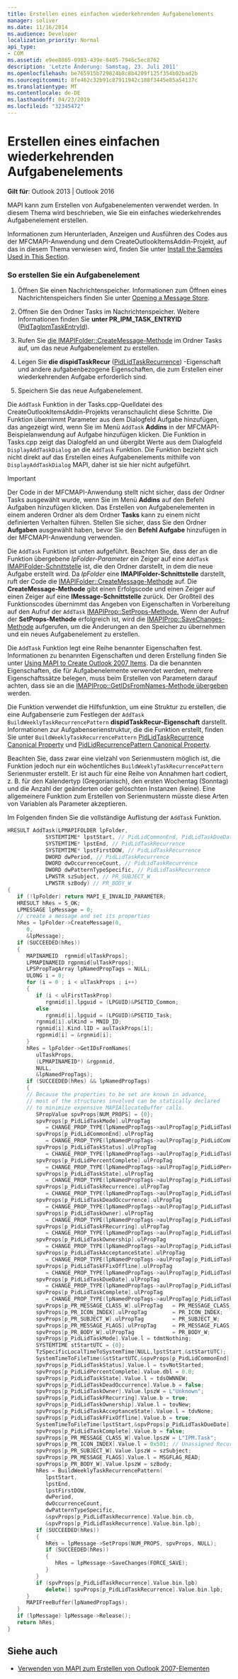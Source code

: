 ```yaml
---
title: Erstellen eines einfachen wiederkehrenden Aufgabenelements
manager: soliver
ms.date: 11/16/2014
ms.audience: Developer
localization_priority: Normal
api_type:
- COM
ms.assetid: e9ee8865-0983-439e-8405-7946c5ec8762
description: 'Letzte Änderung: Samstag, 23. Juli 2011'
ms.openlocfilehash: be765915b729824b8c8b4209f125f354b02bad2b
ms.sourcegitcommit: 8fe462c32b91c87911942c188f3445e85a54137c
ms.translationtype: MT
ms.contentlocale: de-DE
ms.lasthandoff: 04/23/2019
ms.locfileid: "32345472"
---
```

# <a name="create-a-simple-recurrent-task-item"></a>Erstellen eines einfachen wiederkehrenden Aufgabenelements

**Gilt für**: Outlook 2013 | Outlook 2016 
  
MAPI kann zum Erstellen von Aufgabenelementen verwendet werden. In diesem Thema wird beschrieben, wie Sie ein einfaches wiederkehrendes Aufgabenelement erstellen.
  
Informationen zum Herunterladen, Anzeigen und Ausführen des Codes aus der MFCMAPI-Anwendung und dem CreateOutlookItemsAddin-Projekt, auf das in diesem Thema verwiesen wird, finden Sie unter [Install the Samples Used in This Section](how-to-install-the-samples-used-in-this-section.md).

### <a name="to-create-a-task-item"></a>So erstellen Sie ein Aufgabenelement

1. Öffnen Sie einen Nachrichtenspeicher. Informationen zum Öffnen eines Nachrichtenspeichers finden Sie unter [Opening a Message Store](opening-a-message-store.md).
    
2. Öffnen Sie den Ordner Tasks im Nachrichtenspeicher. Weitere Informationen finden Sie **unter PR_IPM_TASK_ENTRYID** ([PidTagIpmTaskEntryId](pidtagipmtaskentryid-canonical-property.md)).
    
3. Rufen Sie [die IMAPIFolder::CreateMessage-Methode](imapifolder-createmessage.md) im Ordner Tasks auf, um das neue Aufgabenelement zu erstellen. 
    
4. Legen Sie **die dispidTaskRecur** ([PidLidTaskRecurrence](pidlidtaskrecurrence-canonical-property.md)) -Eigenschaft und andere aufgabenbezogene Eigenschaften, die zum Erstellen einer wiederkehrenden Aufgabe erforderlich sind.
    
5. Speichern Sie das neue Aufgabenelement.
    
Die  `AddTask` Funktion in der Tasks.cpp-Quelldatei des CreateOutlookItemsAddin-Projekts veranschaulicht diese Schritte. Die Funktion übernimmt Parameter aus dem Dialogfeld Aufgabe hinzufügen, das angezeigt wird, wenn Sie im Menü `AddTask` **Addins** in der  MFCMAPI-Beispielanwendung auf Aufgabe hinzufügen klicken.  Die Funktion in Tasks.cpp zeigt das Dialogfeld an und übergibt Werte aus dem Dialogfeld  `DisplayAddTaskDialog` an die  `AddTask` Funktion. Die Funktion bezieht sich nicht direkt auf das Erstellen eines Aufgabenelements mithilfe von  `DisplayAddTaskDialog` MAPI, daher ist sie hier nicht aufgeführt. 
  
> [!IMPORTANT]
> Der Code in der MFCMAPI-Anwendung  stellt nicht sicher, dass  der Ordner Tasks ausgewählt wurde, wenn Sie im Menü **Addins** auf den Befehl Aufgaben hinzufügen klicken. Das Erstellen von Aufgabenelementen in einem anderen Ordner als dem Ordner **Tasks** kann zu einem nicht definierten Verhalten führen. Stellen Sie sicher, dass Sie den Ordner **Aufgaben** ausgewählt haben, bevor Sie den **Befehl Aufgabe** hinzufügen in der MFCMAPI-Anwendung verwenden. 
  
Die  `AddTask` Funktion ist unten aufgeführt. Beachten Sie, dass der an die Funktion übergebene  _lpFolder-Parameter_ ein Zeiger auf eine  `AddTask` [IMAPIFolder-Schnittstelle](imapifolderimapicontainer.md) ist, die den Ordner darstellt, in dem die neue Aufgabe erstellt wird. Da  _lpFolder_ eine **IMAPIFolder-Schnittstelle** darstellt, ruft der Code die [IMAPIFolder::CreateMessage-Methode](imapifolder-createmessage.md) auf. Die **CreateMessage-Methode** gibt einen Erfolgscode und einen Zeiger auf einen Zeiger auf eine **IMessage-Schnittstelle** zurück. Der Großteil des Funktionscodes übernimmt das Angeben von Eigenschaften in Vorbereitung auf den Aufruf der `AddTask` [IMAPIProp::SetProps-Methode.](imapiprop-setprops.md) Wenn der Aufruf der **SetProps-Methode** erfolgreich ist, wird die [IMAPIProp::SaveChanges-Methode](imapiprop-savechanges.md) aufgerufen, um die Änderungen an den Speicher zu übernehmen und ein neues Aufgabenelement zu erstellen. 
  
Die  `AddTask` Funktion legt eine Reihe benannter Eigenschaften fest. Informationen zu benannten Eigenschaften und deren Erstellung finden Sie unter [Using MAPI to Create Outlook 2007 Items](https://msdn.microsoft.com/library/cc678348%28office.12%29.aspx). Da die benannten Eigenschaften, die für Aufgabenelemente verwendet werden, mehrere Eigenschaftssätze belegen, muss beim Erstellen von Parametern darauf achten, dass sie an die [IMAPIProp::GetIDsFromNames-Methode übergeben](imapiprop-getidsfromnames.md) werden. 
  
Die Funktion verwendet die Hilfsfunktion, um eine Struktur zu erstellen, die eine Aufgabenserie zum Festlegen der  `AddTask`  `BuildWeeklyTaskRecurrencePattern` **dispidTaskRecur-Eigenschaft** darstellt. Informationen zur Aufgabenserienstruktur, die die Funktion erstellt, finden Sie unter  `BuildWeeklyTaskRecurrencePattern` [PidLidTaskRecurrence Canonical Property](pidlidtaskrecurrence-canonical-property.md) und [PidLidRecurrencePattern Canonical Property](pidlidrecurrencepattern-canonical-property.md). 

Beachten Sie, dass zwar eine vielzahl von Serienmustern möglich ist, die Funktion jedoch nur ein wöchentliches  `BuildWeeklyTaskRecurrencePattern` Serienmuster erstellt. Er ist auch für eine Reihe von Annahmen hart codiert, z. B. für den Kalendertyp (Gregorianisch), den ersten Wochentag (Sonntag) und die Anzahl der geänderten oder gelöschten Instanzen (keine). Eine allgemeinere Funktion zum Erstellen von Serienmustern müsste diese Arten von Variablen als Parameter akzeptieren. 
  
Im Folgenden finden Sie die vollständige Auflistung der  `AddTask` Funktion. 
  
```cpp
HRESULT AddTask(LPMAPIFOLDER lpFolder,
            SYSTEMTIME* lpstStart, // PidLidCommonEnd, PidLidTaskDueDate, PidLidTaskRecurrence
            SYSTEMTIME* lpstEnd, // PidLidTaskRecurrence
            SYSTEMTIME* lpstFirstDOW, // PidLidTaskRecurrence
            DWORD dwPeriod, // PidLidTaskRecurrence
            DWORD dwOccurrenceCount, // PidLidTaskRecurrence
            DWORD dwPatternTypeSpecific, // PidLidTaskRecurrence
            LPWSTR szSubject, // PR_SUBJECT_W
            LPWSTR szBody) // PR_BODY_W
{
   if (!lpFolder) return MAPI_E_INVALID_PARAMETER;
   HRESULT hRes = S_OK;
   LPMESSAGE lpMessage = 0;
   // create a message and set its properties
   hRes = lpFolder->CreateMessage(0,
      0,
      &lpMessage);
   if (SUCCEEDED(hRes))
   {
      MAPINAMEID  rgnmid[ulTaskProps];
      LPMAPINAMEID rgpnmid[ulTaskProps];
      LPSPropTagArray lpNamedPropTags = NULL;
      ULONG i = 0;
      for (i = 0 ; i < ulTaskProps ; i++)
      {
         if (i < ulFirstTaskProp)
            rgnmid[i].lpguid = (LPGUID)&PSETID_Common;
         else
            rgnmid[i].lpguid = (LPGUID)&PSETID_Task;
         rgnmid[i].ulKind = MNID_ID;
         rgnmid[i].Kind.lID = aulTaskProps[i];
         rgpnmid[i] = &rgnmid[i];
      }
      hRes = lpFolder->GetIDsFromNames(
         ulTaskProps,
         (LPMAPINAMEID*) &rgpnmid,
         NULL,
         &lpNamedPropTags);
      if (SUCCEEDED(hRes) && lpNamedPropTags)
      {
      // Because the properties to be set are known in advance, 
      // most of the structures involved can be statically declared 
      // to minimize expensive MAPIAllocateBuffer calls.
         SPropValue spvProps[NUM_PROPS] = {0};
         spvProps[p_PidLidTaskMode].ulPropTag
            = CHANGE_PROP_TYPE(lpNamedPropTags->aulPropTag[p_PidLidTaskMode],PT_LONG);
         spvProps[p_PidLidCommonEnd].ulPropTag
            = CHANGE_PROP_TYPE(lpNamedPropTags->aulPropTag[p_PidLidCommonEnd],PT_SYSTIME);
         spvProps[p_PidLidTaskStatus].ulPropTag
            = CHANGE_PROP_TYPE(lpNamedPropTags->aulPropTag[p_PidLidTaskStatus],PT_LONG);
         spvProps[p_PidLidPercentComplete].ulPropTag
            = CHANGE_PROP_TYPE(lpNamedPropTags->aulPropTag[p_PidLidPercentComplete],PT_DOUBLE);
         spvProps[p_PidLidTaskState].ulPropTag
            = CHANGE_PROP_TYPE(lpNamedPropTags->aulPropTag[p_PidLidTaskState],PT_LONG);
         spvProps[p_PidLidTaskRecurrence].ulPropTag
            = CHANGE_PROP_TYPE(lpNamedPropTags->aulPropTag[p_PidLidTaskRecurrence],PT_BINARY);
         spvProps[p_PidLidTaskDeadOccurrence].ulPropTag
            = CHANGE_PROP_TYPE(lpNamedPropTags->aulPropTag[p_PidLidTaskDeadOccurrence],PT_BOOLEAN);
         spvProps[p_PidLidTaskOwner].ulPropTag
            = CHANGE_PROP_TYPE(lpNamedPropTags->aulPropTag[p_PidLidTaskOwner],PT_UNICODE);
         spvProps[p_PidLidTaskFRecurring].ulPropTag
            = CHANGE_PROP_TYPE(lpNamedPropTags->aulPropTag[p_PidLidTaskFRecurring],PT_BOOLEAN);
         spvProps[p_PidLidTaskOwnership].ulPropTag
            = CHANGE_PROP_TYPE(lpNamedPropTags->aulPropTag[p_PidLidTaskOwnership],PT_LONG);
         spvProps[p_PidLidTaskAcceptanceState].ulPropTag
            = CHANGE_PROP_TYPE(lpNamedPropTags->aulPropTag[p_PidLidTaskAcceptanceState],PT_LONG);
         spvProps[p_PidLidTaskFFixOffline].ulPropTag
            = CHANGE_PROP_TYPE(lpNamedPropTags->aulPropTag[p_PidLidTaskFFixOffline],PT_BOOLEAN);
         spvProps[p_PidLidTaskDueDate].ulPropTag
            = CHANGE_PROP_TYPE(lpNamedPropTags->aulPropTag[p_PidLidTaskDueDate],PT_SYSTIME);
         spvProps[p_PidLidTaskComplete].ulPropTag
            = CHANGE_PROP_TYPE(lpNamedPropTags->aulPropTag[p_PidLidTaskComplete],PT_SYSTIME);
         spvProps[p_PR_MESSAGE_CLASS_W].ulPropTag   = PR_MESSAGE_CLASS_W;
         spvProps[p_PR_ICON_INDEX].ulPropTag        = PR_ICON_INDEX;
         spvProps[p_PR_SUBJECT_W].ulPropTag         = PR_SUBJECT_W;
         spvProps[p_PR_MESSAGE_FLAGS].ulPropTag     = PR_MESSAGE_FLAGS;
         spvProps[p_PR_BODY_W].ulPropTag            = PR_BODY_W;
         spvProps[p_PidLidTaskMode].Value.l = tdmtNothing;
         SYSTEMTIME stStartUTC = {0};
         TzSpecificLocalTimeToSystemTime(NULL,lpstStart,&stStartUTC);
         SystemTimeToFileTime(&stStartUTC,&spvProps[p_PidLidCommonEnd].Value.ft);
         spvProps[p_PidLidTaskStatus].Value.l = tsvNotStarted;
         spvProps[p_PidLidPercentComplete].Value.dbl = 0.0;
         spvProps[p_PidLidTaskState].Value.l = tdsOWNNEW;
         spvProps[p_PidLidTaskDeadOccurrence].Value.b = false;
         spvProps[p_PidLidTaskOwner].Value.lpszW = L"Unknown";
         spvProps[p_PidLidTaskFRecurring].Value.b = true;
         spvProps[p_PidLidTaskOwnership].Value.l = tovNew;
         spvProps[p_PidLidTaskAcceptanceState].Value.l = tdvNone;
         spvProps[p_PidLidTaskFFixOffline].Value.b = true;
         SystemTimeToFileTime(lpstStart,&spvProps[p_PidLidTaskDueDate].Value.ft);
         spvProps[p_PidLidTaskComplete].Value.b = false;
         spvProps[p_PR_MESSAGE_CLASS_W].Value.lpszW = L"IPM.Task";
         spvProps[p_PR_ICON_INDEX].Value.l = 0x501; // Unassigned Recurring Task
         spvProps[p_PR_SUBJECT_W].Value.lpszW = szSubject;
         spvProps[p_PR_MESSAGE_FLAGS].Value.l = MSGFLAG_READ;
         spvProps[p_PR_BODY_W].Value.lpszW = szBody;
         hRes = BuildWeeklyTaskRecurrencePattern(
            lpstStart,
            lpstEnd,
            lpstFirstDOW,
            dwPeriod,
            dwOccurrenceCount,
            dwPatternTypeSpecific,
            &spvProps[p_PidLidTaskRecurrence].Value.bin.cb,
            &spvProps[p_PidLidTaskRecurrence].Value.bin.lpb);
         if (SUCCEEDED(hRes))
         {
            hRes = lpMessage->SetProps(NUM_PROPS, spvProps, NULL);
            if (SUCCEEDED(hRes))
            {
               hRes = lpMessage->SaveChanges(FORCE_SAVE);
            }
         }
         if (spvProps[p_PidLidTaskRecurrence].Value.bin.lpb)
            delete[] spvProps[p_PidLidTaskRecurrence].Value.bin.lpb;
      }
      MAPIFreeBuffer(lpNamedPropTags);
   }
   if (lpMessage) lpMessage->Release();
   return hRes;
}

```

## <a name="see-also"></a>Siehe auch

- [Verwenden von MAPI zum Erstellen von Outlook 2007-Elementen](https://msdn.microsoft.com/library/cc678348%28office.12%29.aspx)


